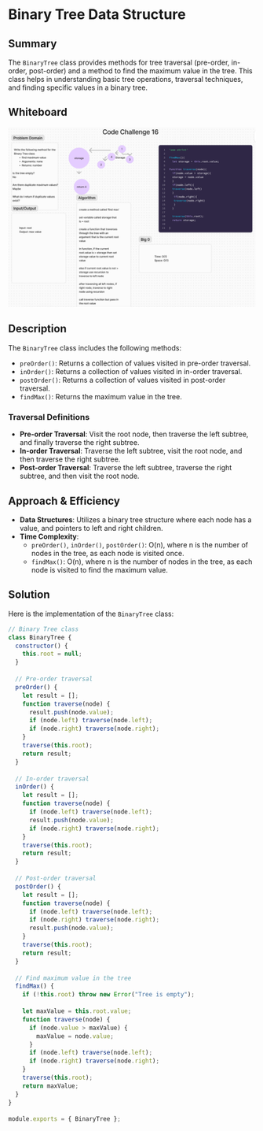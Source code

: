 # Binary Tree Data Structure


## Summary
The `BinaryTree` class provides methods for tree traversal (pre-order, in-order, post-order) and a method to find the maximum value in the tree. This class helps in understanding basic tree operations, traversal techniques, and finding specific values in a binary tree.

## Whiteboard
![findmax](./find-max.png)

## Description
The `BinaryTree` class includes the following methods:
- `preOrder()`: Returns a collection of values visited in pre-order traversal.
- `inOrder()`: Returns a collection of values visited in in-order traversal.
- `postOrder()`: Returns a collection of values visited in post-order traversal.
- `findMax()`: Returns the maximum value in the tree.

### Traversal Definitions
- **Pre-order Traversal**: Visit the root node, then traverse the left subtree, and finally traverse the right subtree.
- **In-order Traversal**: Traverse the left subtree, visit the root node, and then traverse the right subtree.
- **Post-order Traversal**: Traverse the left subtree, traverse the right subtree, and then visit the root node.

## Approach & Efficiency
- **Data Structures**: Utilizes a binary tree structure where each node has a value, and pointers to left and right children.
- **Time Complexity**:
  - `preOrder()`, `inOrder()`, `postOrder()`: O(n), where n is the number of nodes in the tree, as each node is visited once.
  - `findMax()`: O(n), where n is the number of nodes in the tree, as each node is visited to find the maximum value.

## Solution
Here is the implementation of the `BinaryTree` class:

```javascript
// Binary Tree class
class BinaryTree {
  constructor() {
    this.root = null;
  }

  // Pre-order traversal
  preOrder() {
    let result = [];
    function traverse(node) {
      result.push(node.value);
      if (node.left) traverse(node.left);
      if (node.right) traverse(node.right);
    }
    traverse(this.root);
    return result;
  }

  // In-order traversal
  inOrder() {
    let result = [];
    function traverse(node) {
      if (node.left) traverse(node.left);
      result.push(node.value);
      if (node.right) traverse(node.right);
    }
    traverse(this.root);
    return result;
  }

  // Post-order traversal
  postOrder() {
    let result = [];
    function traverse(node) {
      if (node.left) traverse(node.left);
      if (node.right) traverse(node.right);
      result.push(node.value);
    }
    traverse(this.root);
    return result;
  }

  // Find maximum value in the tree
  findMax() {
    if (!this.root) throw new Error("Tree is empty");

    let maxValue = this.root.value;
    function traverse(node) {
      if (node.value > maxValue) {
        maxValue = node.value;
      }
      if (node.left) traverse(node.left);
      if (node.right) traverse(node.right);
    }
    traverse(this.root);
    return maxValue;
  }
}

module.exports = { BinaryTree };

